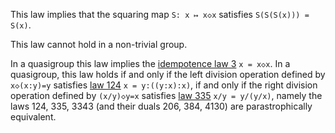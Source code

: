 This law implies that the squaring map `S: x ↦ x◇x` satisfies `S(S(S(x))) = S(x)`.

This law cannot hold in a non-trivial group.

In a quasigroup this law implies the [idempotence law 3](https://teorth.github.io/equational_theories/implications/?3) `x = x◇x`.  In a quasigroup, this law holds if and only if the left division operation defined by `x◇(x:y)=y` satisfies [law 124](https://teorth.github.io/equational_theories/implications/?124) `x = y:((y:x):x)`, if and only if the right division operation defined by `(x/y)◇y=x` satisfies [law 335](https://teorth.github.io/equational_theories/implications/?335) `x/y = y/(y/x)`, namely the laws 124, 335, 3343 (and their duals 206, 384, 4130) are parastrophically equivalent.
